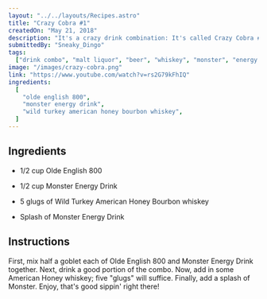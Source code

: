 ```yaml
---
layout: "../../layouts/Recipes.astro"
title: "Crazy Cobra #1"
createdOn: "May 21, 2018"
description: "It's a crazy drink combination: It's called Crazy Cobra #1 because King Cobra don't know what the fuck to call it! 'tis rather a delicious drink combination and it's got some bite to it!"
submittedBy: "Sneaky_Dingo"
tags:
  ["drink combo", "malt liquor", "beer", "whiskey", "monster", "energy drink"]
image: "/images/crazy-cobra.png"
link: "https://www.youtube.com/watch?v=rs2G79kFhIQ"
ingredients:
  [
    "olde english 800",
    "monster energy drink",
    "wild turkey american honey bourbon whiskey",
  ]
---
```


## Ingredients

- 1/2 cup Olde English 800

- 1/2 cup Monster Energy Drink

- 5 glugs of Wild Turkey American Honey Bourbon whiskey

- Splash of Monster Energy Drink

## Instructions

First, mix half a goblet each of Olde English 800 and Monster Energy Drink together. Next, drink a good portion of the combo. Now, add in some American Honey whiskey; five "glugs" will suffice. Finally, add a splash of Monster. Enjoy, that's good sippin' right there!
